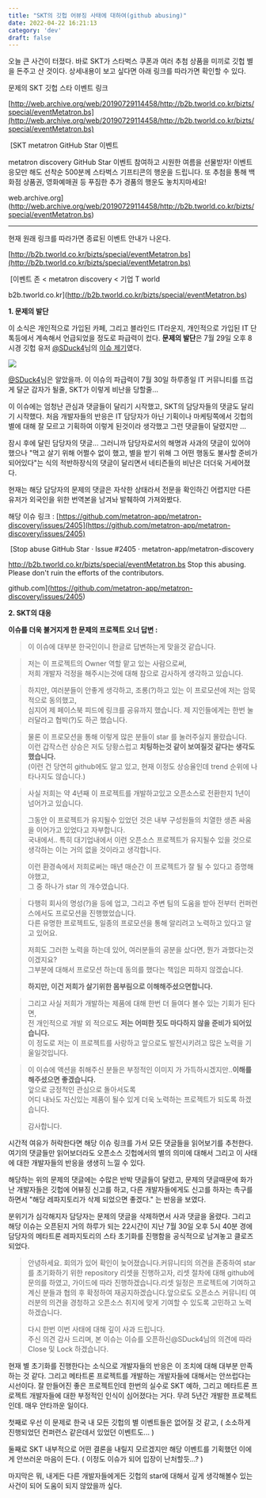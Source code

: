 ```yaml
---
title: "SKT의 깃헙 어뷰징 사태에 대하여(github abusing)"
date: 2022-04-22 16:21:13
category: 'dev'
draft: false
---
```


오늘 큰 사건이 터졌다. 바로 SKT가 스타벅스 쿠폰과 여러 추첨 상품을 미끼로 깃헙 별을 돈주고 산 것이다. 상세내용이 보고 싶다면 아래 링크를 따라가면 확인할 수 있다. 

문제의 SKT 깃헙 스타 이벤트 링크

[http://web.archive.org/web/20190729114458/http://b2b.tworld.co.kr/bizts/special/eventMetatron.bs](http://web.archive.org/web/20190729114458/http://b2b.tworld.co.kr/bizts/special/eventMetatron.bs)

 [SKT metatron GitHub Star 이벤트

metatron discovery GitHub Star 이벤트 참여하고 시원한 여름을 선물받자! 이벤트 응모만 해도 선착순 500분께 스타벅스 기프티콘의 행운을 드립니다. 또 추첨을 통해 백화점 상품권, 영화예매권 등 푸짐한 추가 경품의 행운도 놓치지마세요!

web.archive.org](http://web.archive.org/web/20190729114458/http://b2b.tworld.co.kr/bizts/special/eventMetatron.bs)

* * *

현재 원래 링크를 따라가면 종료된 이벤트 안내가 나온다. 

[http://b2b.tworld.co.kr/bizts/special/eventMetatron.bs](http://b2b.tworld.co.kr/bizts/special/eventMetatron.bs)

 [이벤트 존 < metatron discovery < 기업 T world

b2b.tworld.co.kr](http://b2b.tworld.co.kr/bizts/special/eventMetatron.bs)

**1\. 문제의 발단**

이 소식은 개인적으로 가입된 카페, 그리고 블라인드 IT라운지, 개인적으로 가입된 IT 단톡등에서 계속해서 언급되었을 정도로 파급력이 컸다. **문제의 발단**은 7월 29일 오후 8시경 깃헙 유저 [@SDuck4](https://github.com/SDuck4)님의 [이슈 제기](https://github.com/metatron-app/metatron-discovery/issues/2405)였다. 

![](https://blog.kakaocdn.net/dn/byOcWw/btqw79MmQDi/b2lUVFPTy1Ug0YGW5Z7uq0/img.png)

[@SDuck4](https://github.com/SDuck4)님은 알았을까. 이 이슈의 파급력이 7월 30일 하루종일 IT 커뮤니티를 뜨겁게 달군 감자가 될줄, SKT가 이렇게 비난을 당할줄...

이 이슈에는 엄청난 관심과 댓글들이 달리기 시작했고, SKT의 담당자들의 댓글도 달리기 시작했다. 처음 개발자들의 반응은 IT 담당자가 아닌 기획이나 마케팅쪽에서 깃헙의 별에 대해 잘 모르고 기획하여 이렇게 된것이라 생각했고 그런 댓글들이 달렸지만 ...

잠시 후에 달린 담당자의 댓글... 그러니까 담당자로서의 해명과 사과의 댓글이 있어야 했으나 "먹고 살기 위해 어쩔수 없이 했고, 별을 받기 위해 그 어떤 행동도 불사할 준비가 되어있다"는 식의 적반하장식의 댓글이 달리면서 네티즌들의 비난은 더더욱 거세어졌다. 

현재는 해당 담당자의 문제의 댓글은 자삭한 상태라서 전문을 확인하긴 어렵지만 다른 유저가 외국인을 위한 번역본을 남겨놔 발췌하여 가져와봤다. 

해당 이슈 링크 : [https://github.com/metatron-app/metatron-discovery/issues/2405](https://github.com/metatron-app/metatron-discovery/issues/2405)

 [Stop abuse GitHub Star · Issue #2405 · metatron-app/metatron-discovery

http://b2b.tworld.co.kr/bizts/special/eventMetatron.bs Stop this abusing. Please don't ruin the efforts of the contributors.

github.com](https://github.com/metatron-app/metatron-discovery/issues/2405)

**2\. SKT의 대응**

**이슈를 더욱 불거지게 한 문제의 프로젝트 오너 답변 :** 

> 이 이슈에 대부분 한국인이니 한글로 답변하는게 맞을것 같습니다.

> 저는 이 프로젝트의 Owner 역할 맡고 있는 사람으로써,  
> 저희 개발자 걱정을 해주시는것에 대해 참으로 감사하게 생각하고 있습니다.

> 하지만, 여러분들이 안좋게 생각하고, 조롱(?)하고 있는 이 프로모션에 저는 암묵적으로 동의했고,  
> 심지어 제 페이스북 피드에 링크를 공유까지 했습니다. 제 지인들에게는 한번 눌러달라고 협박(?)도 하곤 했습니다.

> 물론 이 프로모션을 통해 이렇게 많은 분들이 star 를 눌러주실지 몰랐습니다.  
> 이런 갑작스런 상승은 저도 당황스럽고 **치팅하는것 같이 보여질것 같다는 생각도 했습니다.**  
> (이런 건 당연히 github에도 알고 있고, 현재 이정도 상승율인데 trend 순위에 나타나지도 않습니다.)

> 사실 저희는 약 4년째 이 프로젝트를 개발하고있고 오픈소스로 전환한지 1년이 넘어가고 있습니다.
> 
> 그동안 이 프로젝트가 유지될수 있었던 것은 내부 구성원들의 치열한 생존 싸움을 이어가고 있었다고 자부합니다.  
> 국내에서.. 특히 대기업내에서 이런 오픈소스 프로젝트가 유지될수 있을 것으로 생각하는 이는 거의 없을 것이라고 생각합니다.
> 
> 이런 환경속에서 저희로써는 매년 매순간 이 프로젝트가 잘 될 수 있다고 증명해야했고,  
> 그 중 하나가 star 의 개수였습니다.

> 다행히 회사의 명성(?)을 등에 업고, 그리고 주변 팀의 도움을 받아 전부터 컨퍼런스에서도 프로모션을 진행했었습니다.  
> 다른 유명한 프로젝트도, 일종의 프로모션을 통해 알리려고 노력하고 있다고 알고 있어요.
> 
> 저희도 그러한 노력을 하는데 있어, 여러분들의 공분을 샀다면, 뭔가 과했다는것이겠지요?  
> 그부분에 대해서 프로모션 하는데 동의를 했다는 책임은 피하지 않겠습니다.
> 
> **하지만, 이건 저희가 살기위한 몸부림으로 이해해주셨으면합니다.**

> 그리고 사실 저희가 개발하는 제품에 대해 한번 더 들여다 볼수 있는 기회가 된다면,  
> 전 개인적으로 개발 외 적으로도 **저는 어떠한 짓도 마다하지 않을 준비가 되어있습니다.**  
> 이 정도로 저는 이 프로젝트를 사랑하고 앞으로도 발전시키려고 많은 노력을 기울일것입니다.

> 이 이슈에 액션을 취해주신 분들은 부정적인 이미지 가 가득하시겠지만..**이해를 해주셨으면 좋겠습니다.**  
> 앞으로 긍정적인 관심으로 돌아서도록  
> 어디 내놔도 자신있는 제품이 될수 있게 더욱 노력하는 프로젝트가 되도록 하겠습니다.
> 
> 감사합니다.

시간적 여유가 허락한다면 해당 이슈 링크를 가서 모든 댓글들을 읽어보기를 추천한다. 여기의 댓글들만 읽어보더라도 오픈소스 깃헙에서의 별의 의미에 대해서 그리고 이 사태에 대한 개발자들의 반응을 생생히 느낄 수 있다. 

해당하는 위의 문제의 댓글에는 수많은 반박 댓글들이 달렸고, 문제의 댓글때문에 화가 난 개발자들은 깃헙에 어뷰징 신고를 하고, 다른 개발자들에게도 신고를 하자는 촉구를 하면서 "해당 레파지토리가 삭제 되었으면 좋겠다." 는 반응을 보였다.

분위기가 심각해지자 담당자는 문제의 댓글을 삭제하면서 사과 댓글을 올렸다. 그리고 해당 이슈는 오픈된지 거의 하루가 되는 22시간이 지난 7월 30일 오후 5시 40분 경에 담당자의 메타트론 레파지토리의 스타 초기화를 진행함을 공식적으로 남겨놓고 클로즈 되었다. 

> 안녕하세요. 회의가 있어 확인이 늦어졌습니다.커뮤니티의 의견을 존중하여 star를 초기화하기 위한 repository 리셋을 진행하고자, 리셋 절차에 대해 github에 문의를 하였고, 가이드에 따라 진행하겠습니다.리셋 일정은 프로젝트에 기여하고 계신 분들과 협의 후 확정하여 재공지하겠습니다.앞으로도 오픈소스 커뮤니티 여러분의 의견을 경청하고 오픈소스 취지에 맞게 기여할 수 있도록 고민하고 노력하겠습니다.   
>   
> 다시 한번 이번 사태에 대해 깊이 사과 드립니다.  
> 주신 의견 감사 드리며, 본 이슈는 이슈를 오픈하신@SDuck4님의 의견에 따라 Close 및 Lock 하겠습니다.

현재 별 초기화를 진행한다는 소식으로 개발자들의 반응은 이 조치에 대해 대부분 만족하는 것 같다. 그리고 메타트론 프로젝트를 개발하는 개발자들에 대해서는 안쓰럽다는 시선이다. 잘 만들어진 좋은 프로젝트인데 한번의 실수로 SKT 예하, 그리고 메타트론 프로젝트 개발자들에 대한 부정적인 인식이 심어졌다는 거다. 무려 5년간 개발한 프로젝트인데. 매우 안타까운 일이다. 

첫째로 우선 이 문제로 한국 내 모든 깃헙의 별 이벤트들은 없어질 것 같고, ( 소소하게 진행되었던 컨퍼런스 같은데서 있었던 이벤트도... ) 

둘째로 SKT 내부적으로 어떤 결론을 내릴지 모르겠지만 해당 이벤트를 기획했던 이에게 안쓰러운 마음이 든다. ( 이정도 이슈가 되어 입장이 난처할듯...? )

마지막은 뭐, 내게든 다른 개발자들에게든 깃헙의 star에 대해서 깊게 생각해볼수 있는 사건이 되어 도움이 되지 않았을까 싶다.
